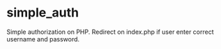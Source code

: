 # simple_auth

Simple authorization on PHP.
Redirect on index.php if user enter correct username and password.
